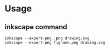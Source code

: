 # Usage


## inkscape command

```
inkscape --export-png .png drawing.svg
inkscape --export-png figname.png drawing.svg
```


